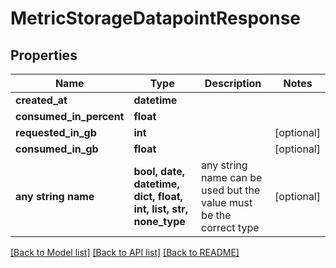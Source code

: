 # MetricStorageDatapointResponse


## Properties
Name | Type | Description | Notes
------------ | ------------- | ------------- | -------------
**created_at** | **datetime** |  | 
**consumed_in_percent** | **float** |  | 
**requested_in_gb** | **int** |  | [optional] 
**consumed_in_gb** | **float** |  | [optional] 
**any string name** | **bool, date, datetime, dict, float, int, list, str, none_type** | any string name can be used but the value must be the correct type | [optional]

[[Back to Model list]](../README.md#documentation-for-models) [[Back to API list]](../README.md#documentation-for-api-endpoints) [[Back to README]](../README.md)



